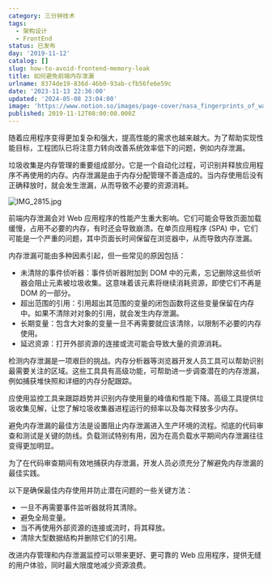 ```yaml
---
category: 三分钟技术
tags:
  - 架构设计
  - FrontEnd
status: 已发布
day: '2019-11-12'
catalog: []
slug: how-to-avoid-frontend-memory-leak
title: 如何避免前端内存泄漏
urlname: 8374de19-836d-46b0-93ab-cfb56fe6e59c
date: '2023-11-13 22:36:00'
updated: '2024-05-08 23:04:00'
image: 'https://www.notion.so/images/page-cover/nasa_fingerprints_of_water_on_the_sand.jpg'
published: 2019-11-12T08:00:00.000Z
---
```


随着应用程序变得更加复杂和强大，提高性能的需求也越来越大。为了帮助实现性能目标，工程团队已将注意力转向改善系统效率低下的问题，例如内存泄漏。


垃圾收集是内存管理的重要组成部分。它是一个自动化过程，可识别并释放应用程序不再使用的内存。内存泄漏是由于内存分配管理不善造成的。当内存使用后没有正确释放时，就会发生泄漏，从而导致不必要的资源消耗。


![IMG_2815.jpg](https://r2.ithuo.net/elog-image/36d3f0592b0fae3185bcfe31c691f6e8.jpg)


前端内存泄漏会对 Web 应用程序的性能产生重大影响。它们可能会导致页面加载缓慢，占用不必要的内存，有时还会导致崩溃。在单页应用程序 (SPA) 中，它们可能是一个严重的问题，其中页面长时间保留在浏览器中，从而导致内存泄漏。


内存泄漏可能由多种因素引起，但一些常见的原因包括：

- 未清除的事件侦听器：事件侦听器附加到 DOM 中的元素，忘记删除这些侦听器会阻止元素被垃圾收集。这意味着该元素将继续消耗资源，即使它们不再是 DOM 的一部分。
- 超出范围的引用：引用超出其范围的变量的闭包函数将这些变量保留在内存中。如果不清除对对象的引用，就会发生内存泄漏。
- 长期变量：包含大对象的变量一旦不再需要就应该清除，以限制不必要的内存使用。
- 延迟资源：打开外部资源的连接或流可能会导致大量的资源消耗。

检测内存泄漏是一项艰巨的挑战。内存分析器等浏览器开发人员工具可以帮助识别最需要关注的区域。这些工具具有高级功能，可帮助进一步调查潜在的内存泄漏，例如捕获堆快照和详细的内存分配跟踪。


应使用监控工具来跟踪趋势并识别内存使用量的峰值和性能下降。高级工具提供垃圾收集见解，让您了解垃圾收集器进程运行的频率以及每次释放多少内存。


避免内存泄漏的最佳方法是设置阻止内存泄漏进入生产环境的流程。彻底的代码审查和测试是关键的防线。负载测试特别有用，因为在高负载水平期间内存泄漏往往变得更加明显。


为了在代码审查期间有效地捕获内存泄漏，开发人员必须充分了解避免内存泄漏的最佳实践。


以下是确保最佳内存使用并防止潜在问题的一些关键方法：

- 一旦不再需要事件监听器就将其清除。
- 避免全局变量。
- 当不再使用外部资源的连接或流时，将其释放。
- 清除大型数据结构并删除它们的引用。

改进内存管理和内存泄漏监控可以带来更好、更可靠的 Web 应用程序，提供无缝的用户体验，同时最大限度地减少资源浪费。

